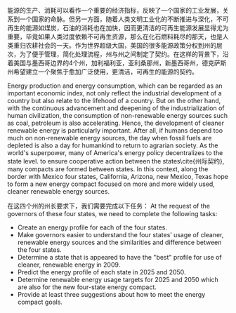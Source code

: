 能源的生产、消耗可以看作一个重要的经济指标，反映了一个国家的工业发展，关系到一个国家的命脉。但另一方面，随着人类文明工业化的不断推进与深化，不可再生的能源如煤炭，石油的消耗也在加快，因而更清洁的可再生能源发展显得尤为重要，毕竟如果人类过度依赖不可再生资源，那么在化石燃料耗尽的那天，也是人类重归农耕社会的一天。作为世界超级大国，美国的很多能源政策分权到州的层次，为了便于管理，简化处理流程，州与州之间制定了契约。在这样的背景下，沿着美国与墨西哥边界的4个州，加利福利亚，亚利桑那州，新墨西哥州，德克萨斯州希望建立一个聚焦于愈加广泛使用，更清洁，可再生的能源的契约。

Energy production and energy consumption, which can be regarded as an important economic index, not only reflect the industrial development of a country but also relate to the lifehood of a country. But on the other hand, with the continuous advancement and deepening of the industrialization of human civilization, the consumption of non-renewable energy sources such as coal, petroleum is also accelerating. Hence, the development of cleaner renewable energy is particularly important. After all, if humans depend too much on non-renewable energy sources, the day when fossil fuels are depleted is also a day for humankind to return to agrarian society.
As the world's superpower, many of America's energy policy decentralizes to the state level. to ensure cooperative action between the states\cite{州际契约}, many compacts are formed between states. In this context, along the border with Mexico four states, California, Arizona, new Mexico, Texas hope to form a new energy compact focused on more and more widely used, cleaner renewable energy sources.

在这四个州的州长要求下，我们需要完成以下任务：
At the request of the governors of these four states, we need to complete the following tasks:
-  Create an energy profile for each of the four states.
-  Make governors easier to understand the four states’ usage of cleaner, renewable energy sources  and the similarities and difference between the four states.
-  Determine a state that is appeared to have the "best" profile for use of cleaner, renewable energy in 2009.
-  Predict the energy profile of each state in 2025 and 2050.
-  Determine renewable energy usage targets for 2025 and 2050 which are also for the new four-state energy compact.
-  Provide at least three suggestions about how to meet the energy compact goals.